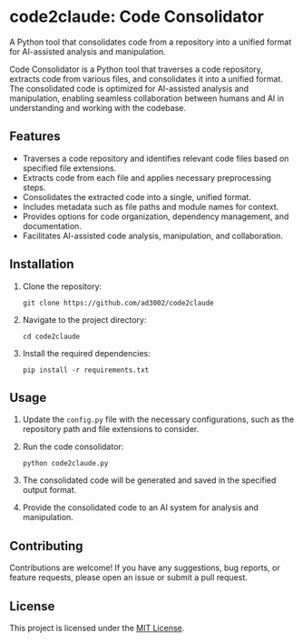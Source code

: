 # code2claude: Code Consolidator

A Python tool that consolidates code from a repository into a unified format for AI-assisted analysis and manipulation.

Code Consolidator is a Python tool that traverses a code repository, extracts code from various files, and consolidates it into a unified format. The consolidated code is optimized for AI-assisted analysis and manipulation, enabling seamless collaboration between humans and AI in understanding and working with the codebase.

## Features

- Traverses a code repository and identifies relevant code files based on specified file extensions.
- Extracts code from each file and applies necessary preprocessing steps.
- Consolidates the extracted code into a single, unified format.
- Includes metadata such as file paths and module names for context.
- Provides options for code organization, dependency management, and documentation.
- Facilitates AI-assisted code analysis, manipulation, and collaboration.

## Installation


1. Clone the repository:

   ```
   git clone https://github.com/ad3002/code2claude
   ```

2. Navigate to the project directory:
   ```
   cd code2claude
   ```

3. Install the required dependencies:
   ```
   pip install -r requirements.txt
   ```

## Usage

1. Update the `config.py` file with the necessary configurations, such as the repository path and file extensions to consider.

2. Run the code consolidator:
   ```
   python code2claude.py
   ```

3. The consolidated code will be generated and saved in the specified output format.

4. Provide the consolidated code to an AI system for analysis and manipulation.

## Contributing

Contributions are welcome! If you have any suggestions, bug reports, or feature requests, please open an issue or submit a pull request.

## License

This project is licensed under the [MIT License](LICENSE).

